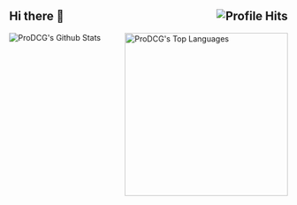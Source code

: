 <h2>Hi there 👋 <img align="right" alt="Profile Hits" src="https://komarev.com/ghpvc/?username=ProDCG&style=flat-square"></h2>

<img src="https://github-readme-stats.vercel.app/api/top-langs?username=ProDCG&layout=compact&card_width=275&theme=github_dark&langs_count=10,meson,makefile,m4&exclude_repo=github-readme-stats,BitJanitor,github-activity-readme,fancy-git,challengeBot" alt="ProDCG's Top Languages" align="right" width="295" style="max-width: 100%;">
<img src="https://github-readme-stats.vercel.app/api?username=ProDCG&count_private=true&show_icons=true&include_all_commits=true&theme=github_dark" style="max-width: 100%;" alt = "ProDCG's Github Stats">
